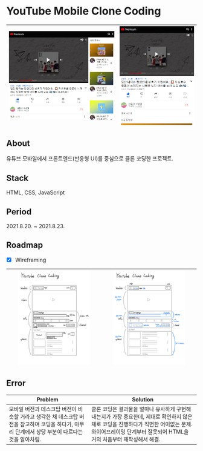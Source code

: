 # YouTube Mobile Clone Coding
|<img src="assets/images/index-wide.png" alt="index-wide" />|<img src="assets/images/index.png" alt="index" />|
|-|-|

## About
유튜브 모바일에서 프론트엔드(반응형 UI)를 중심으로 클론 코딩한 프로젝트.

## Stack
HTML, CSS, JavaScript

## Period
2021.8.20. ~ 2021.8.23.

## Roadmap
- [X] Wireframing

|<img src="assets/images/wireframing-before.jpeg" width="80%" height="80%" alt="index-wide" />|<img src="assets/images/wireframing-after.jpeg" width="80%" height="80%" alt="index-wide" />|
|-|-|

## Error
|Problem|Solution|
|-|-|
|모바일 버전과 데스크탑 버전이 비슷할 거라고 생각한 채 데스크탑 버전을 참고하며 코딩을 하다가, 마무리 단계에서 상당 부분이 다르다는 것을 알아차림.|클론 코딩은 결과물을 얼마나 유사하게 구현해 내는지가 가장 중요한데, 제대로 확인하지 않은 채로 코딩을 진행하다가 직면한 어이없는 문제. 와이어프레이밍 단계부터 잘못되어 HTML을 거의 처음부터 재작성해서 해결.|
